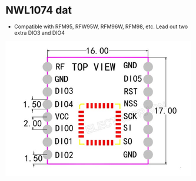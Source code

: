 
# NWL1074 dat 

* Compatible with RFM95, RFW95W, RFM96W, RFM98, etc. Lead out two extra DIO3 and DIO4

![](36-58-16-26-07-2023.png)